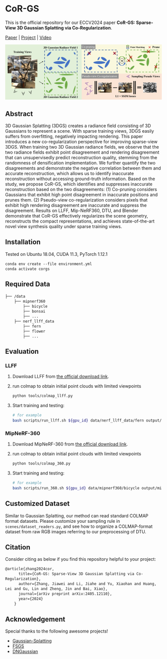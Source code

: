 # CoR-GS
This is the official repository for our ECCV2024 paper **CoR-GS: Sparse-View 3D Gaussian Splatting via Co-Regularization**.

[Paper](https://arxiv.org/pdf/2405.12110) | [Project](https://jiaw-z.github.io/CoR-GS/) | [Video](https://youtu.be/O83v9Wrn3c4)

![method](assets/method.png)

## Abstract

3D Gaussian Splatting (3DGS) creates a radiance field consisting of 3D Gaussians to represent a scene. With sparse training views, 3DGS easily suffers from overfitting, negatively impacting rendering. This paper introduces a new co-regularization perspective for improving sparse-view 3DGS. When training two 3D Gaussian radiance fields, we observe that the two radiance fields exhibit point disagreement and rendering disagreement that can unsupervisedly predict reconstruction quality, stemming from the randomness of densification implementation. We further quantify the two disagreements and demonstrate the negative correlation between them and accurate reconstruction, which allows us to identify inaccurate reconstruction without accessing ground-truth information. Based on the study, we propose CoR-GS, which identifies and suppresses inaccurate reconstruction based on the two disagreements: (1) Co-pruning considers Gaussians that exhibit high point disagreement in inaccurate positions and prunes them. (2) Pseudo-view co-regularization considers pixels that exhibit high rendering disagreement are inaccurate and suppress the disagreement. Results on LLFF, Mip-NeRF360, DTU, and Blender demonstrate that CoR-GS effectively regularizes the scene geometry, reconstructs the compact representations, and achieves state-of-the-art novel view synthesis quality under sparse training views. 


## Installation

Tested on Ubuntu 18.04, CUDA 11.3, PyTorch 1.12.1

``````
conda env create --file environment.yml
conda activate corgs
``````

## Required Data
```
├── /data
    ├── mipnerf360
        ├── bicycle
        ├── bonsai
        ├── ...
    ├── nerf_llff_data
        ├── fern
        ├── flower
        ├── ...
```

## Evaluation

### LLFF

1. Download LLFF from [the official download link](https://drive.google.com/drive/folders/128yBriW1IG_3NJ5Rp7APSTZsJqdJdfc1).

2. run colmap to obtain initial point clouds with limited viewpoints
    ```bash
   python tools/colmap_llff.py
   ```

3. Start training and testing:

   ```bash
   # for example
   bash scripts/run_llff.sh ${gpu_id} data/nerf_llff_data/fern output/llff/fern
   ```

### MipNeRF-360

1. Download MipNeRF-360 from [the official download link](http://storage.googleapis.com/gresearch/refraw360/360_v2.zip).

2. run colmap to obtain initial point clouds with limited viewpoints
    ```bash
   python tools/colmap_360.py
   ```

3. Start training and testing:

   ```bash
   # for example
   bash scripts/run_360.sh ${gpu_id} data/mipnerf360/bicycle output/mipnerf360/bicycle
   ```



## Customized Dataset
Similar to Gaussian Splatting, our method can read standard COLMAP format datasets. Please customize your sampling rule in `scenes/dataset_readers.py`, and see how to organize a COLMAP-format dataset from raw RGB images referring to our preprocessing of DTU.



## Citation

Consider citing as below if you find this repository helpful to your project:

```
@article{zhang2024cor,
      title={CoR-GS: Sparse-View 3D Gaussian Splatting via Co-Regularization},
      author={Zhang, Jiawei and Li, Jiahe and Yu, Xiaohan and Huang, Lei and Gu, Lin and Zheng, Jin and Bai, Xiao},
      journal={arXiv preprint arXiv:2405.12110},
      year={2024}
    }
```

## Acknowledgement

Special thanks to the following awesome projects!

- [Gaussian-Splatting](https://github.com/graphdeco-inria/gaussian-splatting)
- [FSGS](https://github.com/VITA-Group/FSGS)
- [DNGaussian](https://github.com/Fictionarry/DNGaussian)